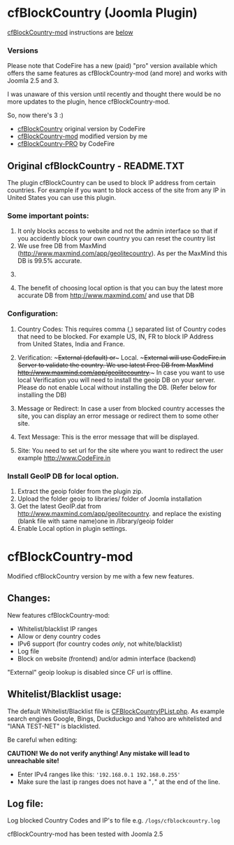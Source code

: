 # cfBlockCountry (Joomla Plugin)

[cfBlockCountry-mod](#cfblockcountry-mod) instructions are [below](#cfblockcountry-mod)

### Versions

Please note that CodeFire has a new (paid) "pro" version available which offers the same features as cfBlockCountry-mod (and more) and works with Joomla 2.5 and 3. 

I was unaware of this version until recently and thought there would be no more updates to the plugin, hence cfBlockCountry-mod.

So, now there's 3 :)

- [cfBlockCountry](https://www.codefire.org/cfblockcountries.html) original version by CodeFire
- [cfBlockCountry-mod](#cfblockcountry-mod) modified version by me
- [cfBlockCountry-PRO](http://www.codefire.org/cfblockcountry-pro.html) by CodeFire

## Original cfBlockCountry - README.TXT

The plugin cfBlockCountry can be used to block IP address from certain countries. For example if you want to block access of the site from any IP in United States you can use this plugin.

### Some important points:

1.	It only blocks access to website and not the admin interface so that if you accidently block your own country you can reset the country list
2.	We use free DB from MaxMind (http://www.maxmind.com/app/geolitecountry). As per the MaxMind this DB is 99.5% accurate.
3.	~~~There are 2 options in the plugin,~~~ if you want to use geoip database from local server, you can select the Local option after installing the plugin. But before you select local option please upload geoip folder in the plugin zip file to /libraries/ folder of joomla installation. If this operation is not performed and local option is selected this will cause error on Joomla and you may not be able to access joomla site unless plugin is disabled from DB.
4.	The benefit of choosing local option is that you can buy the latest more accurate DB from http://www.maxmind.com/ and use that DB

### Configuration:

1.	Country Codes: This requires comma (,) separated list of Country codes that need to be blocked. For example US, IN, FR to block IP Address from United States, India and France.

2.	Verification: ~~~External (default) or~~~ Local. ~~~External will use CodeFire.in Server to validate the country. We use latest Free DB from MaxMind http://www.maxmind.com/app/geolitecountry.~~~ In case you want to use local Verification you will need to install the geoip DB on your server. Please do not enable Local without installing the DB. (Refer below for installing the DB)

3.	Message or Redirect: In case a user from blocked country accesses the site, you can display an error message or redirect them to some other site.

4.	Text Message: This is the error message that will be displayed.

5.	Site: You need to set url for the site where you want to redirect the user example http://www.CodeFire.in

### Install GeoIP DB for local option.

1.	Extract the geoip folder from the plugin zip.
2.	Upload the folder geoip to libraries/ folder of Joomla installation
3.	Get the latest GeoIP.dat from http://www.maxmind.com/app/geolitecountry. and replace the existing (blank file with same name)one in /library/geoip folder
4.	Enable Local option in plugin settings.

# cfBlockCountry-mod

Modified cfBlockCountry version by me with a few new features.

## Changes:

 New features cfBlockCountry-mod:

- Whitelist/blacklist IP ranges
- Allow or deny country codes
- IPv6 support (for country codes *only*, not white/blacklist)
- Log file
- Block on website (frontend) and/or admin interface (backend)

"External" geoip lookup is disabled since CF url is offline.

## Whitelist/Blacklist usage:

The default Whitelist/Blacklist file is [CFBlockCountryIPList.php](CFBlockCountryIPList.php). As example search engines Google, Bings, Duckduckgo and Yahoo are whitelisted and "IANA TEST-NET" is blacklisted.

Be careful when editing:

**CAUTION! We do not verify anything! Any mistake will lead to unreachable site!**

- Enter IPv4 ranges like this: ```'192.168.0.1 192.168.0.255'```
- Make sure the last ip ranges does not have a "```,```" at the end of the line.

## Log file:

Log blocked Country Codes and IP's to file e.g. `/logs/cfblockcountry.log` 

 
cfBlockCountry-mod has been tested with Joomla 2.5
